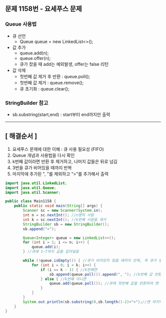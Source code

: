 ## 문제 1158번 - 요세푸스 문제
### Queue 사용법
- 큐 선언 
  - Queue<Integer> queue = new LinkedList<>();
- 값 추가
  - queue.add(n);  
  - queue.offer(n); 
  - 큐가 찼을 때 add는 예외발생, offer는 false 리턴 
- 값 삭제
  - 첫번째 값 제거 후 반환 : queue.poll();
  - 첫번째 값 제거 : queue.remove();
  - 큐 초기화 : queue.clear();
### StringBuilder 참고
- sb.substring(start,end) : start부터 end까지만 출력 
----
## [ 해결순서 ]
1. 요세푸스 문제에 대한 이해 : 큐 사용 필요성 (FIFO)
2. Queue 개념과 사용법을 다시 확인
3. k번째 값이라면 반환 후 제거하고, 나머지 값들은 뒤로 넘김
4. 3번을 큐가 비어있을 때까지 반복
5. 마지막에 추가된 ", "를 제외하고 ">"를 추가해서 출력 

```java
import java.util.LinkedList;
import java.util.Queue;
import java.util.Scanner;

public class Main1158 {
    public static void main(String[] args) {
        Scanner sc = new Scanner(System.in);
        int n = sc.nextInt(); //n명의 사람
        int k = sc.nextInt(); //k번째 사람을 재거
        StringBuilder sb = new StringBuilder();
        sb.append("<");

        Queue<Integer> queue = new LinkedList<>();
        for (int i = 1; i <= n; i++) {
            queue.add(i);
        } //큐에 1~7까지 값을 집어넣음

        while (!queue.isEmpty()) { //큐가 비어있지 않을 때까지 반복, 즉 큐가 빌때 까지
            for (int i = 0; i < k; i++) {
                if (i == k - 1) { //k번째면
                    sb.append(queue.poll()).append(", "); //k번째 값 반환 후 제거
                } else { //k번째 아니면
                    queue.add(queue.poll()); //큐에 첫번째 값을 반환하여 맨 뒤에 추가 후 삭제
                }
            }
        }
        System.out.println(sb.substring(0,sb.length()-2)+">");//맨 마지막에 추가된 콤마와 공백을 제외하고 출력
    }
}


```
